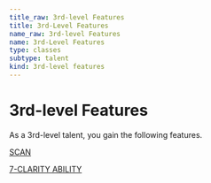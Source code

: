 ```yaml
---
title_raw: 3rd-level Features
title: 3rd-Level Features
name_raw: 3rd-level Features
name: 3rd-Level Features
type: classes
subtype: talent
kind: 3rd-level features
---
```


# 3rd-level Features

As a 3rd-level talent, you gain the following features.

[SCAN](./Scan.md)

[7-CLARITY ABILITY](./7-Clarity%20Ability/7-Clarity%20Ability.md)
